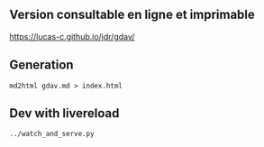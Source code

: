 ## Version consultable en ligne et imprimable

<https://lucas-c.github.io/jdr/gdav/>

## Generation

    md2html gdav.md > index.html

## Dev with livereload

    ../watch_and_serve.py
